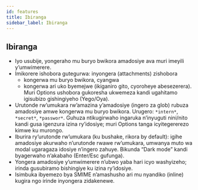 ```yaml
---
id: features
title: Ibiranga
sidebar_label: Ibiranga
---
```


## Ibiranga

- Iyo usubije, yongeraho mu buryo bwikora amadosiye ava muri imeyili y’umwimerere.
- Imikorere ishobora gutegurwa: inyongera (attachments) zishobora
  - kongerwa mu buryo bwikora, cyangwa
  - kongerwa ari uko byemejwe (ikiganiro gito, cyoroheye abesezerera). Muri Options ushobora gukoresha ukwemeza kandi ugahitamo igisubizo gishingiyeho (Yego/Oya).
- Urutonde rw’umukara rw’amazina y’amadosiye (ingero za glob) rubuza amadosiye amwe kongerwa mu buryo bwikora. Urugero: `*intern*`, `*secret*`, `*passwor*`.
  Guhuza ntikugirwaho ingaruka n’inyuguti nini/nito kandi gusa igenzura izina ry’idosiye; muri Options tanga icyitegererezo kimwe ku murongo.
- Iburira ry’urutonde rw’umukara (ku bushake, rikora by default): igihe amadosiye akurwaho n’urutonde rwawe rw’umukara, umwanya muto wa modal ugaragaza idosiye n’ingero zahuye. Bikunda “Dark mode” kandi byagerwaho n’akabaho (Enter/Esc gufunga).
- Yongera amadosiye y’umwimerere n’ubwo yaba hari icyo washyizeho; irinda gusubiramo bishingiye ku izina ry’idosiye.
- Isimbuka ibyemezo bya SMIME n’amashusho ari mu nyandiko (inline) kugira ngo irinde inyongera zidakenewe.
